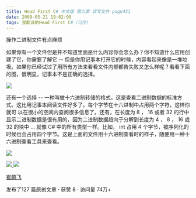 ```yaml
---
title: Head First C# 中文版 第九章 读写文件 page431
date: 2009-05-21 19:02:00
tags: 我翻译的Head First C#（习作）
---
```

操作二进制文件有点麻烦

  

如果你有一个文件但是并不知道里面是什么内容你会怎么办？你不知道什么应用创建了它，你需要了解它  \--
但是你用记事本打开它的时候，内容看起来像是一堆垃圾。如果你已经试过了用所有方法来看看文件内部都告失败又怎么样呢？看看下面的图，很明显，记事本不是正确的选择。

  

![](https://p-blog.csdn.net/images/p_blog_csdn_net/cuipengfei1/EntryImages/20090521/2009-05-21_18-37-43.jpg)

还有一个选择  \--  一种叫做十六进制转储的格式，这是查看二进制数据的标准方式。这比用记事本阅读文件好多了。每个字节在十六进制中占用两个字符，这样你就可
以在很小的空间内查阅很多信息了。还有，在长度为  8  ，  16  或者  32  的行中显示二进制数据是很有用的，因为二进制数据趋向于分解到长度为  4
，  8  ，  16  或  32  的块中  ...  就像  C#  中的所有类型一样。比如，  int  占用  4
个字节，被序列化的时候也会占用四个字节。这是上面的文件用十六进制查看时的样子，随便用一种十六进制查看工具来查看。

  

![](https://p-blog.csdn.net/images/p_blog_csdn_net/cuipengfei1/EntryImages/20090521/2009-05-21_18-55-45.jpg)



[ ![](https://profile.csdnimg.cn/5/2/5/3_cuipengfei1)
![](https://g.csdnimg.cn/static/user-reg-year/1x/11.png)
](https://blog.csdn.net/cuipengfei1)

[ 崔鹏飞 ](https://blog.csdn.net/cuipengfei1)

发布了127 篇原创文章  ·  获赞 8  ·  访问量 74万+

